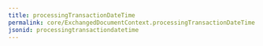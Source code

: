 ```yaml
---
title: processingTransactionDateTime
permalink: core/ExchangedDocumentContext.processingTransactionDateTime.html
jsonid: processingtransactiondatetime
---
```

